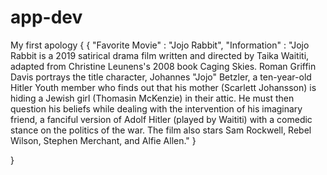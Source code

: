 # app-dev
My first apology
{
{
  "Favorite Movie" : "Jojo Rabbit",
  "Information" : "Jojo Rabbit is a 2019 satirical drama film written and directed by Taika Waititi, adapted from Christine Leunens's 2008 book Caging Skies. Roman Griffin Davis portrays the title character, Johannes "Jojo" Betzler, a ten-year-old Hitler Youth member who finds out that his mother (Scarlett Johansson) is hiding a Jewish girl (Thomasin McKenzie) in their attic. He must then question his beliefs while dealing with the intervention of his imaginary friend, a fanciful version of Adolf Hitler (played by Waititi) with a comedic stance on the politics of the war. The film also stars Sam Rockwell, Rebel Wilson, Stephen Merchant, and Alfie Allen."
}




}

